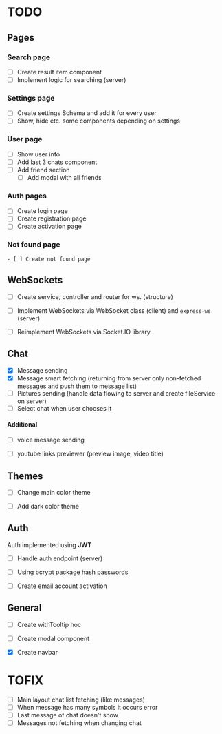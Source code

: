 # TODO

## Pages

### Search page

- [ ] Create result item component
- [ ] Implement logic for searching (server)

### Settings page

- [ ] Create settings Schema and add it for every user
- [ ] Show, hide etc. some components depending on settings 

### User page

- [ ] Show user info
- [ ] Add last 3 chats component
- [ ] Add friend section 
    - [ ] Add modal with all friends

### Auth pages

- [ ] Create login page
- [ ] Create registration page
- [ ] Create activation page

### Not found page
    - [ ] Create not found page

## WebSockets

- [ ] Create service, controller and router for ws. (structure) 
- [ ] Implement WebSockets via WebSocket class (client) and `express-ws` (server)
- [ ] Reimplement WebSockets via Socket.IO library.


## Chat

- [x] Message sending
- [x] Message smart fetching (returning from server only non-fetched messages and push them to message list)
- [ ] Pictures sending (handle data flowing to server and create fileService on server)
- [ ] Select chat when user chooses it

#### Additional 

- [ ] voice message sending
- [ ] youtube links previewer (preview image, video title)


## Themes

- [ ] Change main color theme
- [ ] Add dark color theme 


## Auth

Auth implemented using **JWT**

- [ ] Handle auth endpoint (server)
- [ ] Using bcrypt package hash passwords
- [ ] Create email account activation


## General

- [ ] Create withTooltip hoc
- [ ] Create modal component
- [x] Create navbar


# TOFIX

- [ ] Main layout chat list fetching (like messages)
- [ ] When message has many symbols it occurs error
- [ ] Last message of chat doesn't show
- [ ] Messages not fetching when changing chat